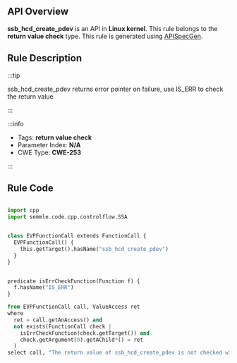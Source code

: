 ---
---


## API Overview
**ssb_hcd_create_pdev** is an API in **Linux kernel**. This rule belongs to the **return value check** type. This rule is generated using [APISpecGen](../../tools/APISpecGen).
## Rule Description

:::tip

ssb_hcd_create_pdev returns error pointer on failure, use IS_ERR to check the return value

:::

:::info

- Tags: **return value check**
- Parameter Index: **N/A**
- CWE Type: **CWE-253**

:::

## Rule Code
```python

import cpp
import semmle.code.cpp.controlflow.SSA


class EVPFunctionCall extends FunctionCall {
  EVPFunctionCall() {
    this.getTarget().hasName("ssb_hcd_create_pdev")
  }
}


predicate isErrCheckFunction(Function f) {
  f.hasName("IS_ERR") 
}

from EVPFunctionCall call, ValueAccess ret
where
  ret = call.getAnAccess() and
  not exists(FunctionCall check |
    isErrCheckFunction(check.getTarget()) and
    check.getArgument(0).getAChild*() = ret
  )
select call, "The return value of ssb_hcd_create_pdev is not checked with IS_ERR."
    
```